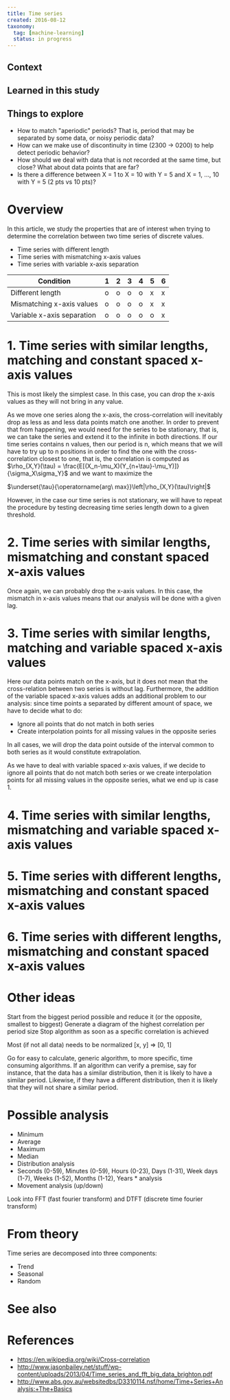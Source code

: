 ```yaml
---
title: Time series
created: 2016-08-12
taxonomy:
  tag: [machine-learning]
  status: in progress
---
```


## Context

## Learned in this study

## Things to explore
* How to match "aperiodic" periods? That is, period that may be separated by some data, or noisy periodic data?
* How can we make use of discontinuity in time (2300 -> 0200) to help detect periodic behavior?
* How should we deal with data that is not recorded at the same time, but close? What about data points that are far?
* Is there a difference between X = 1 to X = 10 with Y = 5 and X = 1, …, 10 with Y = 5 (2 pts vs 10 pts)?

# Overview

In this article, we study the properties that are of interest when trying to determine the correlation between two time series of discrete values.

* Time series with different length
* Time series with mismatching x-axis values
* Time series with variable x-axis separation

| Condition                  | 1 | 2 | 3 | 4 | 5 | 6 |
|----------------------------|---|---|---|---|---|---|
| Different length           | o | o | o | o | x | x |
| Mismatching x-axis values  | o | o | o | o | x | x |
| Variable x-axis separation | o | o | o | o | o | x |


# 1. Time series with similar lengths, matching and constant spaced x-axis values
This is most likely the simplest case. In this case, you can drop the x-axis values as they will not bring in any value.

As we move one series along the x-axis, the cross-correlation will inevitably drop as less as and less data points match one another. In order to prevent that from happening, we would need for the series to be stationary, that is, we can take the series and extend it to the infinite in both directions. If our time series contains n values, then our period is n, which means that we will have to try up to n positions in order to find the one with the  cross-correlation closest to one, that is, the correlation is computed as $\rho_{X,Y}(\tau) = \frac{E[(X_n-\mu_X)(Y_{n+\tau}-\mu_Y)]}{\sigma_X\sigma_Y}$ and we want to maximize the

$\underset{\tau}{\operatorname{arg\ max}}\left|\rho_{X,Y}(\tau)\right|$

However, in the case our time series is not stationary, we will have to repeat the procedure by testing decreasing time series length down to a given threshold.

# 2. Time series with similar lengths, mismatching and constant spaced x-axis values
Once again, we can probably drop the x-axis values. In this case, the mismatch in x-axis values means that our analysis will be done with a given lag.

# 3. Time series with similar lengths, matching and variable spaced x-axis values
Here our data points match on the x-axis, but it does not mean that the cross-relation between two series is without lag. Furthermore, the addition of the variable spaced x-axis values adds an additional problem to our analysis: since time points a separated by different amount of space, we have to decide what to do:
* Ignore all points that do not match in both series
* Create interpolation points for all missing values in the opposite series

In all cases, we will drop the data point outside of the interval common to both series as it would constitute extrapolation.

As we have to deal with variable spaced x-axis values, if we decide to ignore all points that do not match both series or we create interpolation points for all missing values in the opposite series, what we end up is case 1.

# 4. Time series with similar lengths, mismatching and variable spaced x-axis values

# 5. Time series with different lengths, mismatching and constant spaced x-axis values

# 6. Time series with different lengths, mismatching and constant spaced x-axis values

# Other ideas
Start from the biggest period possible and reduce it (or the opposite, smallest to biggest)
Generate a diagram of the highest correlation per period size
Stop algorithm as soon as a specific correlation is achieved

Most (if not all data) needs to be normalized [x, y] => [0, 1]

Go for easy to calculate, generic algorithm, to more specific, time consuming algorithms.
If an algorithm can verify a premise, say for instance, that the data has a similar distribution, then it is likely to have a similar period. Likewise, if they have a different distribution, then it is likely that they will not share a similar period.

# Possible analysis
* Minimum
* Average
* Maximum
* Median
* Distribution analysis
* Seconds (0-59), Minutes (0-59), Hours (0-23), Days (1-31), Week days (1-7), Weeks (1-52), Months (1-12), Years * analysis
* Movement analysis (up/down)

Look into FFT (fast fourier transform) and DTFT (discrete time fourier transform)

# From theory
Time series are decomposed into three components:
* Trend
* Seasonal
* Random

# See also

# References
* https://en.wikipedia.org/wiki/Cross-correlation
* http://www.jasonbailey.net/stuff/wp-content/uploads/2013/04/Time_series_and_fft_big_data_brighton.pdf
* http://www.abs.gov.au/websitedbs/D3310114.nsf/home/Time+Series+Analysis:+The+Basics
